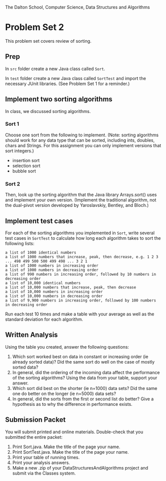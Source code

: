 The Dalton School, Computer Science, Data Structures and Algorithms

# Problem Set 2

This problem set covers review of sorting. 

## Prep
In `src` folder create a new Java class called `Sort`. 

In `test` folder create a new Java class called `SortTest` and import the necessary JUnit libraries. (See Problem Set 1 for a reminder.)

## Implement two  sorting algorithms 
In class, we discussed sorting algorithms. 

### Sort 1
Choose one sort from the following to implement. (Note: sorting algorithms should work for any data type that can be sorted, including ints, doubles, chars and Strings. For this assignment you can only implement versions that sort integers.)

* insertion sort
* selection sort
* bubble sort

### Sort 2
Then, look up the sorting algorithm that the Java library Arrays.sort() uses and implement your own version. (Implement the traditional algorithm, not the dual-pivot version developed by Yaroslavskiy, Bentley, and Bloch.)


## Implement test cases
For each of the sorting algorithms you implemented in `Sort`, write several test cases in `SortTest` to calculate how long each algorithm takes to sort the following lists:
```
a list of 1000 identical numbers
a list of 1000 numbers that increase, peak, then decrease, e.g. 1 2 3 ... 498 499 500 500 499 498 ... 3 2 1
a list of 1000 numbers in increasing order
a list of 1000 numbers in decreasing order
a list of 990 numbers in increasing order, followed by 10 numbers in decreasing order
a list of 10,000 identical numbers 
a list of 10,000 numbers that increase, peak, then decrease
a list of 10,000 numbers in increasing order
a list of 10,000 numbers in decreasing order
a list of 9,900 numbers in increasing order, followed by 100 numbers in decreasing order
```

Run each test 10 times and make a table with your average as well as the standard deviation for each algorithm. 

## Written Analysis 
Using the table you created, answer the following questions:

1. Which sort worked best on data in constant or increasing order (ie already sorted data)? Did the same sort do well on the case of mostly sorted data?
2. In general, did the ordering of the incoming data affect the performance of the sorting algorithms? Using the data from your table, support your answer.
3. Which sort did best on the shorter (ie n=1000) data sets? Did the same one do better on the longer (ie n=5000) data sets?
4. In general, did the sorts from the first or second list do better? Give a hypothesis as to why the difference in performance exists.

## Submission Packet
You will submit printed and online materials. Double-check that you submitted the entire packet:
1. Print Sort.java. Make the title of the page your name.
2. Print SortTest.java. Make the title of the page your name.
3. Print your table of running times.
4. Print your analysis answers.
5. Make a new .zip of your DataStructuresAndAlgorithms project and submit via the Classes system.
